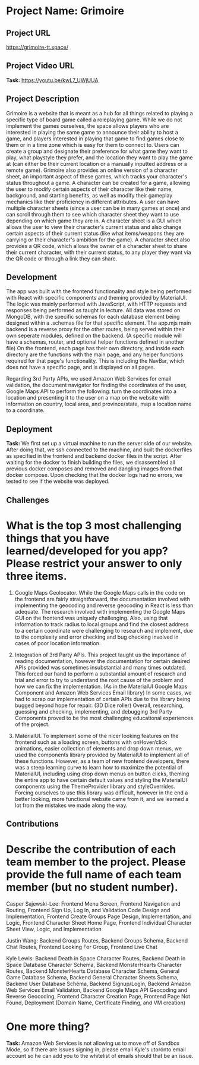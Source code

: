 # Project Name: Grimoire

## Project URL

https://grimoire-tt.space/

## Project Video URL 

**Task:** https://youtu.be/kwL7_UWjUUA

## Project Description

 Grimoire is a website that is meant as a hub for all things related to playing a specific type of board game called a roleplaying game.
 While we do not implement the games ourselves, the space allows players who are interested in playing the same game to announce their ability to
 host a game, and players interested in playing that game to find games close to them or in a time zone which is easy for them to connect to. Users
 can create a group and designate their preference for what game they want to play, what playstyle they prefer, and the location they want to play
 the game at (can either be their current location or a manually inputted address or a remote game). Grimoire also provides an online version of a character sheet, 
 an important aspect of these games, which tracks your character's status throughout a game. A character can be created for a game, allowing the user
 to modify certain aspects of their character like their name, background, and starting benefits, as well as modify their gameplay mechanics like their
 proficiency in different attributes. A user can have multiple character sheets (since a user can be in many games at once) and can scroll through them
 to see which character sheet they want to use depending on which game they are in. A character sheet is a GUI which allows the user to view their character's
 current status and also change certain aspects of their current status (like what items/weapons they are carrying or their character's ambition for the game).
 A character sheet also provides a QR code, which allows the owner of a character sheet to share their current character, with their current status, to any
 player they want via the QR code or through a link they can share. 

## Development

 The app was built with the frontend functionality and style being performed with React with specific components and theming provided by
 MaterialUI. The logic was mainly performed with JavaScript, with HTTP requests and responses being performed as taught in lecture. All data was 
 stored on MongoDB, with the specific schemas for each database element being designed within a .schemas file for that specific element. The app.mjs main 
 backend is a reverse proxy for the other routes, being served within their own seperate modules, defined on the backend. (A specific module will have
 a schemas, router, and optional helper functions defined in another file) On the frontend, each page has their own directory, and inside each directory are the
 functions with the main page, and any helper functions required for that page's functionality. This is including the NavBar, which does not have a specific page,
 and is displayed on all pages.

 Regarding 3rd Party APIs, we used Amazon Web Services for email validation, the document navigator for finding the coordinates of the user, Google Maps API to perform 
 the following: turn the coordinates into a location and presenting it to the user on a map on the website with information on country, local area, and province/state,
 map a location name to a coordinate.

## Deployment

**Task:** 
We first set up a virtual machine to run the server side of our website. After doing that, we ssh connected to the machine, and built the dockerfiles 
as specified in the frontend and backend docker files in the script. After waiting for the docker to finish building the files, we disassembled all previous 
docker composes and removed and dangling images from that docker compose. Upon checking that the docker logs had no errors, we tested to see if the website 
was deployed.

## Challenges

# What is the top 3 most challenging things that you have learned/developed for you app? Please restrict your answer to only three items. 

1. Google Maps Geolocator. While the Google Maps calls in the code on the frontend are fairly straightforward, the documentation involved with 
implementing the geocoding and reverse geocoding in React is less than adequate. The research involved with implementing the Google Maps GUI on the
frontend was uniquely challenging. Also, using that information to track radius to local groups and find the closest address to a certain coordinate
were challenging to research and implement, due to the complexity and error checking and bug checking involved in cases of poor location information.


2. Integration of 3rd Party APIs. This project taught us the importance of reading documentation, however the documentation for certain desired APIs
 provided was sometimes insubstantial and many times outdated. This forced our hand to perform a substantial amount of research and trial and error 
 to try to understand the root cause of the problem and how we can fix the implementation. 
 (As in the MaterialUI Google Maps Component and Amazon Web Services Email library) 
  In some cases, we had to scrap our implementation of certain APIs due to the library being bugged beyond hope for repair. (3D Dice roller) 
  Overall, researching, guessing and checking, implementing, and debugging 3rd Party Components proved to be the most challenging educational experiences 
  of the project.


3. MaterialUI. To implement some of the nicer looking features on the frontend such as a loading screen, buttons with onHover/click animations, 
easier collection of elements and drop down menus, we used the components library provided by MaterialUI to implement all of these functions. However,
 as a team of new frontend developers, there was a steep learning curve to learn how to maximize the potential of MaterialUI, including using drop down menus 
 on button clicks, theming the entire app to have certain default values and styling the MaterialUI components using the ThemeProvider library and styleOverrides. 
 Forcing ourselves to use this library was difficult, however in the end a better looking, more functional website came from it, and we learned a lot from the mistakes
  we made along the way.

## Contributions

# Describe the contribution of each team member to the project. Please provide the full name of each team member (but no student number). 

Casper Sajewski-Lee:
 Frontend Menu Screen,
 Frontend Navigation and Routing,
 Frontend Sign Up, Log In, and Validation Code Design and Implementation,
 Frontend Create Groups Page Design, Implementation, and Logic,
 Frontend Character Sheet Home Page,
 Frontend Individual Character Sheet View, Logic, and Implementation

Justin Wang:
 Backend Groups Routes,
 Backend Groups Schema,
 Backend Chat Routes,
 Frontend Looking For Group,
 Frontend Live Chat

Kyle Lewis:
 Backend Death in Space Character Routes,
 Backend Death in Space Database Character Schema,
 Backend MonsterHearts Character Routes,
 Backend MonsterHearts Database Character Schema,
 General Game Database Schema,
 Backend General Character Sheets Schema,
 Backend User Database Schema,
 Backend Signup/Login,
 Backend Amazon Web Services Email Validation,
 Backend Google Maps API Geocoding and Reverse Geocoding,
 Frontend Character Creation Page,
 Frontend Page Not Found,
 Deployment (Domain Name, Certificate Finding, and VM creation)

# One more thing? 

**Task:** Amazon Web Services is not allowing us to move off of Sandbox Mode, so if there
 are issues signing in, please email Kyle's utoronto email account so he can add you to the whitelist
 of emails should that be an issue.
